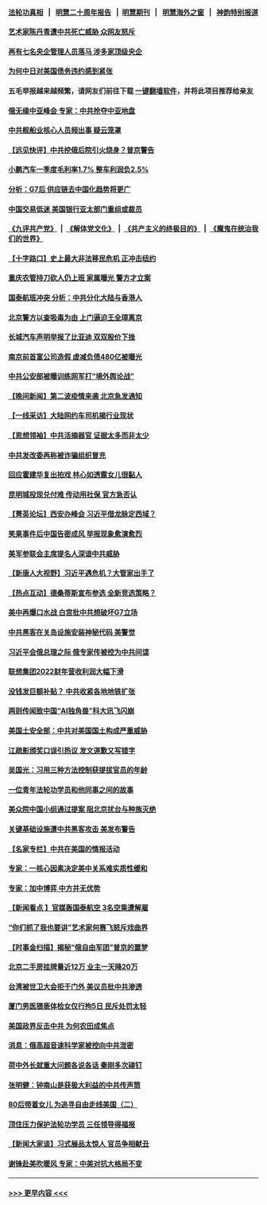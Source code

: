 #### [法轮功真相](https://github.com/gfw-breaker/truth/blob/master/README.md?t=0) &nbsp;&nbsp;|&nbsp;&nbsp; [明慧二十周年报告](https://github.com/gfw-breaker/mh-reports/blob/master/README.md?t=0) &nbsp;&nbsp;|&nbsp;&nbsp;[明慧期刊](https://github.com/gfw-breaker/mh-qikan) &nbsp;&nbsp;|&nbsp;&nbsp; [明慧海外之窗](https://github.com/gfw-breaker/mh-news/blob/master/README.md?t=0) &nbsp;&nbsp;|&nbsp;&nbsp; [神韵特别报道](https://github.com/gfw-breaker/mh-news/blob/master/shenyun.md?t=0)
#### [艺术家陈丹青遭中共死亡威胁 众网友怒斥](../pages/nsc413/n14004080.md?t=05260643) 
#### [再有七名央企管理人员落马 涉多家顶级央企](../pages/nsc413/n14003766.md?t=05260643) 
#### [为何中日对美国债务违约感到紧张](../pages/nsc413/n14004016.md?t=05260643) 
#### 五毛举报越来越频繁，请网友们前往下载 [一键翻墙软件](https://github.com/gfw-breaker/ssr-accounts)，并将此项目推荐给亲友
#### [俄无缘中亚峰会 专家：中共抢夺中亚地盘](../pages/nsc413/n14003774.md?t=05260643) 
#### [中共舰船业核心人员频出事 疑云笼罩](../pages/nsc413/n14003729.md?t=05260643) 
#### [【远见快评】中共挖俄后院引火烧身？普京警告](../pages/nsc413/n14003949.md?t=05260643) 
#### [小鹏汽车一季度毛利率1.7% 整车利润负2.5%](../pages/nsc413/n14003760.md?t=05260643) 
#### [分析：G7后 供应链去中国化趋势将更广](../pages/nsc413/n14003709.md?t=05260643) 
#### [中国交易低迷 美国银行亚太部门重组或裁员](../pages/nsc413/n14003993.md?t=05260643) 
#### [《九评共产党》](https://github.com/begood0513/9ping.md/blob/master/README.md) &nbsp;|&nbsp; [《解体党文化》](../../../../jtdwh.md/blob/master/README.md)  &nbsp;|&nbsp; [《共产主义的终极目的》](../../../../gczydzjmd.md/blob/master/README.md) &nbsp;|&nbsp; [《魔鬼在统治我们的世界》](../../../../mgztzwmdsj.md/blob/master/README.md) 
#### [【十字路口】史上最大非法移民危机 正冲击纽约](../pages/nsc413/n14003923.md?t=05260643) 
#### [重庆农管持刀砍人仍上班 家属曝光 警方才立案](../pages/nsc413/n14003842.md?t=05260643) 
#### [国泰航班冲突 分析：中共分化大陆与香港人](../pages/nsc413/n14003777.md?t=05260643) 
#### [北京警方以查吸毒为由 上门逼迫王全璋离京](../pages/nsc413/n14003750.md?t=05260643) 
#### [长城汽车声明举报了比亚迪 双双股价下挫](../pages/nsc413/n14003509.md?t=05260643) 
#### [南京前首富公司造假 虚减负债480亿被曝光](../pages/nsc413/n14003752.md?t=05260643) 
#### [中共公安部被曝训练网军打“境外舆论战”](../pages/nsc413/n14003639.md?t=05260643) 
#### [【晚间新闻】第二波疫情来袭 北京急发通知](../pages/nsc413/n14003275.md?t=05260643) 
#### [【一线采访】大陆网约车司机揭行业现状](../pages/nsc413/n14003678.md?t=05260643) 
#### [【思想领袖】中共活摘器官 证据太多而非太少](../pages/nsc413/n13997738.md?t=05260643) 
#### [中共发改委再称被诈骗组织冒充](../pages/nsc413/n14003617.md?t=05260643) 
#### [回应霍建华复出拍戏 林心如透露女儿很黏人](../pages/nsc413/n14003431.md?t=05260643) 
#### [昆明城投现兑付难 传动用社保 官方急否认](../pages/nsc413/n14003532.md?t=05260643) 
#### [【菁英论坛】西安办峰会 习近平借龙脉定西域？](../pages/nsc413/n14003477.md?t=05260643) 
#### [笑果事件后中国告密成风 举报现象愈演愈烈](../pages/nsc413/n14003702.md?t=05260643) 
#### [美军参联会主席提名人深谙中共威胁](../pages/nsc413/n14003467.md?t=05260643) 
#### [【新唐人大视野】习近平遇危机？大管家出手了](../pages/nsc413/n14003468.md?t=05260643) 
#### [【热点互动】德桑蒂斯宣布参选 全新竞选策略？](../pages/nsc413/n14003412.md?t=05260643) 
#### [美中再爆口水战 白宫批中共想破坏G7立场](../pages/nsc413/n14003380.md?t=05260643) 
#### [中共黑客在关岛设施安装神秘代码 美警觉](../pages/nsc413/n14003421.md?t=05260643) 
#### [习近平会俄总理之际 俄专家传被控为中共间谍](../pages/nsc413/n14003381.md?t=05260643) 
#### [联想集团2022财年营收利润大幅下滑](../pages/nsc413/n14003443.md?t=05260643) 
#### [没钱发巨额补贴？ 中共收紧各地地铁扩张](../pages/nsc413/n14003386.md?t=05260643) 
#### [两则传闻致中国“AI独角兽”科大讯飞闪崩](../pages/nsc413/n14003420.md?t=05260643) 
#### [美国土安全部：中共对美国国土构成严重威胁](../pages/nsc413/n14003362.md?t=05260643) 
#### [江疏影颁奖口误引热议 发文道歉又写错字](../pages/nsc413/n14003379.md?t=05260643) 
#### [吴国光：习用三种方法控制获提拔官员的年龄](../pages/nsc413/n14002687.md?t=05260643) 
#### [一位青年法轮功学员和他同事之间的故事](../pages/nsc413/n14002586.md?t=05260643) 
#### [美众院中国小组通过提案 阻北京扰台与种族灭绝](../pages/nsc413/n14003358.md?t=05260643) 
#### [关键基础设施遭中共黑客攻击 美发布警告](../pages/nsc413/n14003389.md?t=05260643) 
#### [【名家专栏】中共在美国的情报活动](../pages/nsc413/n14001883.md?t=05260643) 
#### [专家：一核心因素决定美中关系难实质性缓和](../pages/nsc413/n14003322.md?t=05260643) 
#### [专家：加中博弈 中方并无优势](../pages/nsc413/n14003285.md?t=05260643) 
#### [【新闻看点 】官媒轰国泰航空 3名空乘遭解雇](../pages/nsc413/n14003202.md?t=05260643) 
#### [“你们抓了我也要讲”艺术家何赛飞怒斥戏曲界](../pages/nsc413/n14003325.md?t=05260643) 
#### [【时事金扫描】揭秘“俄自由军团”普京的噩梦](../pages/nsc413/n14003329.md?t=05260643) 
#### [北京二手房挂牌量近12万 业主一天降20万](../pages/nsc413/n14003072.md?t=05260643) 
#### [台湾被世卫大会拒于门外 美议员批中共渗透](../pages/nsc413/n14003075.md?t=05260643) 
#### [厦门男医猥亵体检女仅行拘5日 民斥处罚太轻](../pages/nsc413/n14003071.md?t=05260643) 
#### [美国政界反击中共 为何农田成焦点](../pages/nsc413/n14003260.md?t=05260643) 
#### [消息：俄高超音速科学家被控向中共泄密](../pages/nsc413/n14003122.md?t=05260643) 
#### [荷中外长就重大问题各说各话 秦刚多次碰钉](../pages/nsc413/n14003248.md?t=05260643) 
#### [张明健：钟南山是获极大利益的中共传声筒](../pages/nsc413/n14003265.md?t=05260643) 
#### [80后带着女儿 为追寻自由走线美国（二）](../pages/nsc413/n14002930.md?t=05260643) 
#### [顶住压力保护法轮功学员 三任领导得福报](../pages/nsc413/n14002440.md?t=05260643) 
#### [【新闻大家谈】习式展品太惊人 官员争相献丑](../pages/nsc413/n14003168.md?t=05260643) 
#### [谢锋赴美吹暖风 专家：中美对抗大格局不变](../pages/nsc413/n14003106.md?t=05260643) 

----
#### [ >>> 更早内容 <<< ](../indexes/nsc413-earlier.md)

